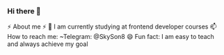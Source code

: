 ### Hi there 👋

⚡ About me ⚡
🌱 I am currently studying at frontend developer courses
📫 How to reach me: ~Telegram: @SkySon8
😄 Fun fact: I am easy to teach and always achieve my goal
<!--
**SkySon8/SkySon8** is a ✨ _special_ ✨ repository because its `README.md` (this file) appears on your GitHub profile.

Here are some ideas to get you started:

- 🔭 I’m currently working on ...
- 🌱 I’m currently learning ...
- 👯 I’m looking to collaborate on ...
- 🤔 I’m looking for help with ...
- 💬 Ask me about ...
- 📫 How to reach me: ...
- 😄 Pronouns: ...
- ⚡ Fun fact: ...
-->
